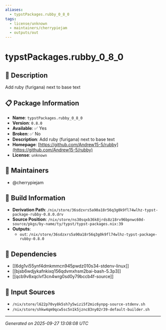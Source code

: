 ```yaml
---
aliases:
  - typstPackages.rubby_0_8_0
tags:
  - license/unknown
  - maintainers/cherrypiejam
  - outputs/out
---
```


# typstPackages.rubby_0_8_0

## 📝 Description

Add ruby (furigana) next to base text

## 📋 Package Information

- **Name**: `typstPackages.rubby_0_8_0`
- **Version**: `0.8.0`
- **Available**: ✅ Yes
- **Broken**: ✅ No
- **Description**: Add ruby (furigana) next to base text
- **Homepage**: [https://github.com/Andrew15-5/rubby](https://github.com/Andrew15-5/rubby)
- **License**: `unknown`
## 👥 Maintainers

- @cherrypiejam


## 🔧 Build Information

- **Derivation Path**: `/nix/store/36sdzxrs5a90a18r56q3g0k9fl74wlhz-typst-package-rubby-0.8.0.drv`
- **Source Position**: `/nix/store/ns30sqxb36k8jrds8z18rv96bpnwc60d-source/pkgs/by-name/ty/typst/typst-packages.nix:39`
- **Outputs**:
  - `out`:  `/nix/store/36sdzxrs5a90a18r56q3g0k9fl74wlhz-typst-package-rubby-0.8.0`

## 🔗 Dependencies

- [[6dg1vi55ynf4dmkmmcn945pwdz010s34-stdenv-linux]]
- [[bjsb6wdjykafnkixq156qdvmxhsm2bai-bash-5.3p3]]
- [[qcb9v8xqclvf3cn4wrg0sd0y79bccb4f-source]]

## 📁 Input Sources

- `/nix/store/l622p70vy8k5sh7y5wizi5f2mic6ynpg-source-stdenv.sh`
- `/nix/store/shkw4qm9qcw5sc5n1k5jznc83ny02r39-default-builder.sh`

---
*Generated on 2025-09-27 13:08:08 UTC*
